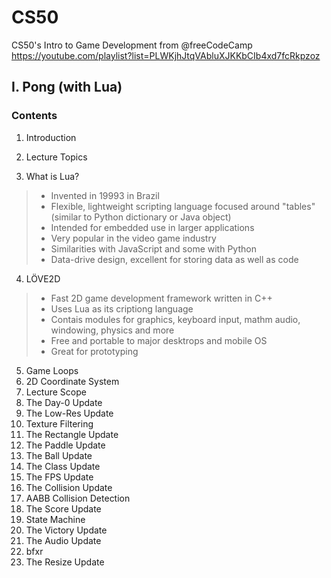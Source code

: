 # CS50
CS50's Intro to Game Development from @freeCodeCamp
https://youtube.com/playlist?list=PLWKjhJtqVAbluXJKKbCIb4xd7fcRkpzoz

## I. Pong (with Lua)

### Contents
1. Introduction
2. Lecture Topics

3. What is Lua?

  > - Invented in 19993 in Brazil
  > - Flexible, lightweight scripting language focused around "tables" (similar to Python dictionary or Java object)
  > - Intended for embedded use in larger applications
  > - Very popular in the video game industry
  > - Similarities with JavaScript and some with Python
  > - Data-drive design, excellent for storing data as well as code
  
4. LÖVE2D

  > - Fast 2D game development framework written in C++
  > - Uses Lua as its criptiong language
  > - Contais modules for graphics, keyboard input, mathm audio, windowing, physics and more
  > - Free and portable to major desktrops and mobile OS
  > - Great for prototyping

5. Game Loops
6. 2D Coordinate System
7. Lecture Scope
8. The Day-0 Update
9. The Low-Res Update
10. Texture Filtering
11. The Rectangle Update
12. The Paddle Update
13. The Ball Update
14. The Class Update
15. The FPS Update
16. The Collision Update
17. AABB Collision Detection
18. The Score Update
19. State Machine
20. The Victory Update
21. The Audio Update
22. bfxr
23. The Resize Update
